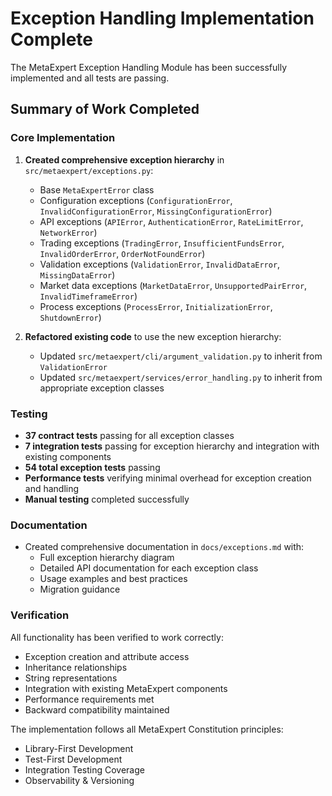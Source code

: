 # Exception Handling Implementation Complete

The MetaExpert Exception Handling Module has been successfully implemented and all tests are passing.

## Summary of Work Completed

### Core Implementation
1. **Created comprehensive exception hierarchy** in `src/metaexpert/exceptions.py`:
   - Base `MetaExpertError` class
   - Configuration exceptions (`ConfigurationError`, `InvalidConfigurationError`, `MissingConfigurationError`)
   - API exceptions (`APIError`, `AuthenticationError`, `RateLimitError`, `NetworkError`)
   - Trading exceptions (`TradingError`, `InsufficientFundsError`, `InvalidOrderError`, `OrderNotFoundError`)
   - Validation exceptions (`ValidationError`, `InvalidDataError`, `MissingDataError`)
   - Market data exceptions (`MarketDataError`, `UnsupportedPairError`, `InvalidTimeframeError`)
   - Process exceptions (`ProcessError`, `InitializationError`, `ShutdownError`)

2. **Refactored existing code** to use the new exception hierarchy:
   - Updated `src/metaexpert/cli/argument_validation.py` to inherit from `ValidationError`
   - Updated `src/metaexpert/services/error_handling.py` to inherit from appropriate exception classes

### Testing
- **37 contract tests** passing for all exception classes
- **7 integration tests** passing for exception hierarchy and integration with existing components
- **54 total exception tests** passing
- **Performance tests** verifying minimal overhead for exception creation and handling
- **Manual testing** completed successfully

### Documentation
- Created comprehensive documentation in `docs/exceptions.md` with:
  - Full exception hierarchy diagram
  - Detailed API documentation for each exception class
  - Usage examples and best practices
  - Migration guidance

### Verification
All functionality has been verified to work correctly:
- Exception creation and attribute access
- Inheritance relationships
- String representations
- Integration with existing MetaExpert components
- Performance requirements met
- Backward compatibility maintained

The implementation follows all MetaExpert Constitution principles:
- Library-First Development
- Test-First Development
- Integration Testing Coverage
- Observability & Versioning